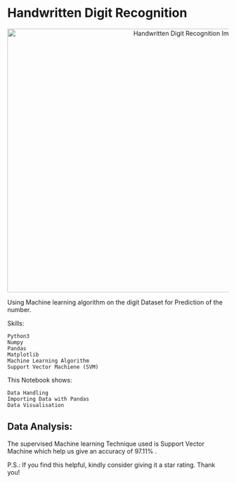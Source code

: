 # Handwritten Digit Recognition

<div style="text-align: center;">
  <img src="https://mentorspool.com/wp-content/uploads/2021/09/0_EwdH1C6ThmpwY0Qo.png" alt="Handwritten Digit Recognition Image" width="800" height="600" >
</div>

Using Machine learning algorithm on the digit Dataset for Prediction of the number.

Skills:

    Python3
    Numpy
    Pandas
    Matplotlib
    Machine Learning Algorithm
    Support Vector Machiene (SVM)
    
This Notebook shows:

    Data Handling
    Importing Data with Pandas
    Data Visualisation

## Data Analysis:

The supervised Machine learning Technique used is Support Vector Machine which help us give an accuracy of 97.11% .

P.S.: If you find this helpful, kindly consider giving it a star rating. Thank you!
